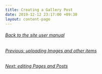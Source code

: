 ```yaml
---
title: Creating a Gallery Post
date: 2019-12-12 23:17:00 +09:30
layout: content-page
---
```


###### [Back to the site user manual](/administration/)

###### [Previous: uploading Images and other items](/uploading-images/)

###### [Next: editing Pages and Posts](/editing-pages-and-posts/)